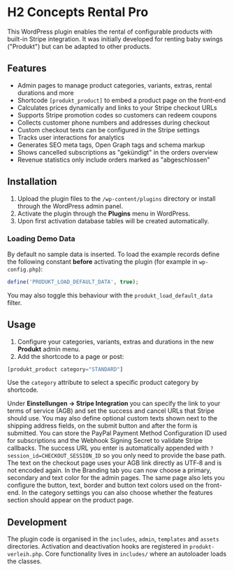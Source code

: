 # H2 Concepts Rental Pro

This WordPress plugin enables the rental of configurable products with built-in Stripe integration. It was initially developed for renting baby swings ("Produkt") but can be adapted to other products.

## Features

- Admin pages to manage product categories, variants, extras, rental durations and more
- Shortcode `[produkt_product]` to embed a product page on the front‑end
- Calculates prices dynamically and links to your Stripe checkout URLs
- Supports Stripe promotion codes so customers can redeem coupons
- Collects customer phone numbers and addresses during checkout
- Custom checkout texts can be configured in the Stripe settings
- Tracks user interactions for analytics
- Generates SEO meta tags, Open Graph tags and schema markup
- Shows cancelled subscriptions as "gekündigt" in the orders overview
- Revenue statistics only include orders marked as "abgeschlossen"

## Installation

1. Upload the plugin files to the `/wp-content/plugins` directory or install through the WordPress admin panel.
2. Activate the plugin through the **Plugins** menu in WordPress.
3. Upon first activation database tables will be created automatically.

### Loading Demo Data

By default no sample data is inserted. To load the example records define the following constant **before** activating the plugin (for example in `wp-config.php`):

```php
define('PRODUKT_LOAD_DEFAULT_DATA', true);
```

You may also toggle this behaviour with the `produkt_load_default_data` filter.

## Usage

1. Configure your categories, variants, extras and durations in the new **Produkt** admin menu.
2. Add the shortcode to a page or post:

```php
[produkt_product category="STANDARD"]
```

Use the `category` attribute to select a specific product category by shortcode.

Under **Einstellungen → Stripe Integration** you can specify the link to your terms of service (AGB) and set the success and cancel URLs that Stripe should use. You may also define optional custom texts shown next to the shipping address fields, on the submit button and after the form is submitted. You can store the PayPal Payment Method Configuration ID used for subscriptions and the Webhook Signing Secret to validate Stripe callbacks. The success URL you enter is automatically appended with `?session_id=CHECKOUT_SESSION_ID` so you only need to provide the base path. The text on the checkout page uses your AGB link directly as UTF‑8 and is not encoded again. In the Branding tab you can now choose a primary, secondary and text color for the admin pages. The same page also lets you configure the button, text, border and button text colors used on the front-end. In the category settings you can also choose whether the features section should appear on the product page.

## Development

The plugin code is organised in the `includes`, `admin`, `templates` and `assets` directories. Activation and deactivation hooks are registered in `produkt-verleih.php`. Core functionality lives in `includes/` where an autoloader loads the classes.


